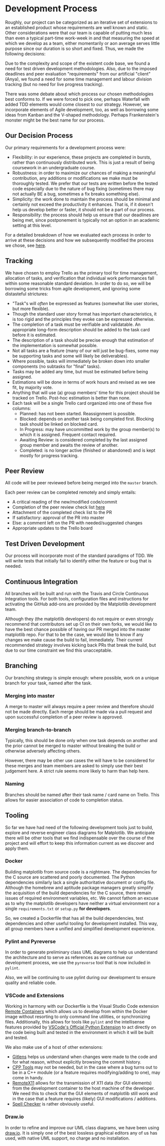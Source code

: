 # Development Process

Roughly, our project can be categorized as an iterative set of extensions to an established product whose requirements are well known and static. Other considerations were that our team is capable of putting much less than even a typical part-time work-week in and that measuring the speed at which we develop as a team, either momentarily or aon average serves little purpose since our duration is so short and fixed. Thus, we made the following decisions:

Due to the complexity and scope of the existent code base, we found a need for test driven development methodologies. Also, due to the imposed deadlines and peer evaluation "requirements" from our artificial "client" (Anya), we found a need for some time management and labour division tracking (but no need for live progress tracking).

There was some debate about which process our chosen methodologies best conforms to. If we were forced to pick one, perhaps Waterfall with added TDD elements would come closest to our strategy. However, we incorporate elements of Agile development, too, as well as borrowing some ideas from Kanban and the V-shaped methodology. Perhaps Frankenstein's monster might be the best name for our process.

## Our Decision Process

Our primary requirements for a development process were:
- Flexibility: in our experience, these projects are completed in bursts, rather than continuously distributed work. This is just a result of being coursework in an undergraduate course.
- Robustness: in order to maximize our chances of making a meaningful contribution, any additions or modifications we make must be thoroughly tested. We prefer that our tests are written before the tested code especially due to the nature of bug fixing (sometimes there may not actually BE a bug, sometimes a fix breaks something else).
- Simplicity: the work done to maintain the process should be minimal and certainly not exceed the productivity it enhances. That is, if it doesn't help us develop better or faster, it should not be a part of our process.
- Responsibility: the process should help us ensure that our deadlines are being met, since postponement is typically not an option in an academic setting at this level.

For a detailed breakdown of how we evaluated each process in order to arrive at these decisions and how we subsequently modified the process we chose, see [here](./process_evaluation.md).

## Tracking

We have chosen to employ Trello as the primary tool for time management, allocation of tasks, and verification that individual work performances fall within some reasonable standard deviation. In order to do so, we will be borrowing some tricks from agile development, and ignoring some distasteful strictures:
- "Task"s will *often* be expressed as features (somewhat like user stories, but more flexible).
- Though the standard user story format has important characteristics, it is too rigid and the principles they evoke can be expressed otherwise.
- The completion of a task must be verifiable and validatable. An appropriate long-form description should be added to the task card before it is estimated.
- The description of a task should be precise enough that estimation of the implementation is somewhat possible.
- Not all tasks are a feature (many of our will just be bug-fixes, some may be supporting tasks and some will likely be deliverables).
- Where possible, tasks will immediately be broken down into smaller components (no subtasks for "final" tasks).
- Tasks may be added any time, but must be estimated before being assigned.
- Estimations will be done in terms of work hours and revised as we see fit, by majority vote.
- Anything that will use (a) group members' time for this project should be tracked on Trello. Post-hoc estimation is better than none.
- Each task will be a single Trello card organized into one of these five columns: 
    - Planned: has not been started. Reassignment is possible.
    - Blocked: depends on another task being completed first. Blocking task should be linked on blocked card.
    - In Progress: may have uncommitted work by the group member(s) to which it is assigned. Frequent contact required.
    - Awaiting Review: is considered completed by the last assigned group member and awaits the review of another.
    - Completed: is no longer active (finished or abandoned) and is kept mostly for progress tracking.

## Peer Review

All code will be peer reviewed before being merged into the `master` branch. 

Each peer review can be completed remotely and simply entails:
- A critical reading of the new/modified code/commit
- Completion of the peer review check list [here](./peer_review.md)
- Attachment of the completed check list to the PR
- If satisfactory: approval of the PR into master
- Else: a comment left on the PR with needed/suggested changes
- Appropriate updates to the Trello board

## Test Driven Development

Our process will incorporate most of the standard paradigms of TDD. We will write tests that initially fail to identify either the feature or bug that is needed. 

## Continuous Integration

All branches will be built and run with the Travis and Circle Continuous Integration tools. For both tools, configuration files and instructions for activating the GitHub add-ons are provided by the Matplotlib development team.

Although they (the matplotlib developers) do not require or even strongly recommend that contributors set up CI on their own forks, we would like to have the best chance possible of having our PR merged into the master matplotlib repo. For that to be the case, we would like to know if any changes we make cause the build to fail, immediately. Their current recommended strategy involves kicking back PRs that break the build, but due to our time constraint we find this unacceptable.

## Branching

Our branching strategy is simple enough: where possible, work on a unique branch for your task, named after the task. 

### Merging into master

A merge to master will always require a peer review and therefore should not be made directly. Each merge should be made via a pull request and upon successful completion of a peer review is approved.

### Merging branch-to-branch

Typically, this should be done only when one task depends on another and the prior cannot be merged to master without breaking the build or otherwise adversely affecting others.

However, there may be other use cases the will have to be considered for these merges and team members are asked to simply use their best judgement here. A strict rule seems more likely to harm than help here.

### Naming

Branches should be named after their task name / card name on Trello. This allows for easier association of code to completion status.

## Tooling

So far we have had need of the following development tools just to build, explore and reverse engineer class diagrams for Matplotlib. We anticipate there will be other tools that we find indispensable over the course of the project and will effort to keep this information current as we discover and apply them.

### Docker

Building matplotlib from source code is a nightmare. The dependencies for the C source are scattered and poorly documented. The Python dependencies similarly lack a single authoritative document or config file. Although the homebrew and aptitude package managers greatly simplify the acquisition of the build dependencies for the C source, there remain issues of required environment variables, etc. We cannot fathom an excuse as to why the matplotlib developers have neither a virtual environment nor a single `requirements.txt` or `setup.py` **for developers**.

So, we created a Dockerfile that has all the build dependencies, test dependencies and other useful tooling for development installed. This way, all group members have a unified and simplified development experience.
 
### Pylint and Pyreverse

In order to generate preliminary class UML diagrams to help us understand the architecture and to serve as references as we continue our development process, we use the `pyreverse` tool that is now included in `pylint`.

Also, we will be continuing to use pylint during our development to ensure quality and reliable code.

### VSCode and Extensions

Working in harmony with our Dockerfile is the Visual Studio Code extension [Remote Containers](https://marketplace.visualstudio.com/items?itemName=ms-vscode-remote.remote-containers) which allows us to develop from within the Docker image without resorting to only command line utilities, or synchronizing files. Additionally, this allows for tools like `pylint` and the intellisense features provided by [VSCode's Official Python Extension](https://marketplace.visualstudio.com/items?itemName=ms-python.python) to act directly on the code being built and tested in the environment in which it will be built and tested.

We also make use of a host of other extensions:
- [Gitlens](https://marketplace.visualstudio.com/items?itemName=eamodio.gitlens) helps us understand when changes were made to the code and for what reason, without explicitly browsing the commit history.
- [CPP Tools](https://marketplace.visualstudio.com/items?itemName=ms-vscode.cpptools) may not be needed, but in the case where a bug turns out to be in a C++ module (or a feature requires modifying/adding to one), may come in handy.
- [RemoteX11](https://marketplace.visualstudio.com/items?itemName=spadin.remote-x11) allows for the transmission of X11 data (for GUI elements) from the development container to the host machine of the developer. We need this to check that the GUI elements of matplotlib still work and in the case that a feature requires (likely) GUI modifications / additions.
- [Spell Checker](https://marketplace.visualstudio.com/items?itemName=streetsidesoftware.code-spell-checker) is rather obviously useful.

### Draw.io

In order to refine and improve our UML class diagrams, we have been using [draw.io](https://draw.io). It is simply one of the best lossless graphical editors any of us has used, with native UML support, no charge and no installation.
